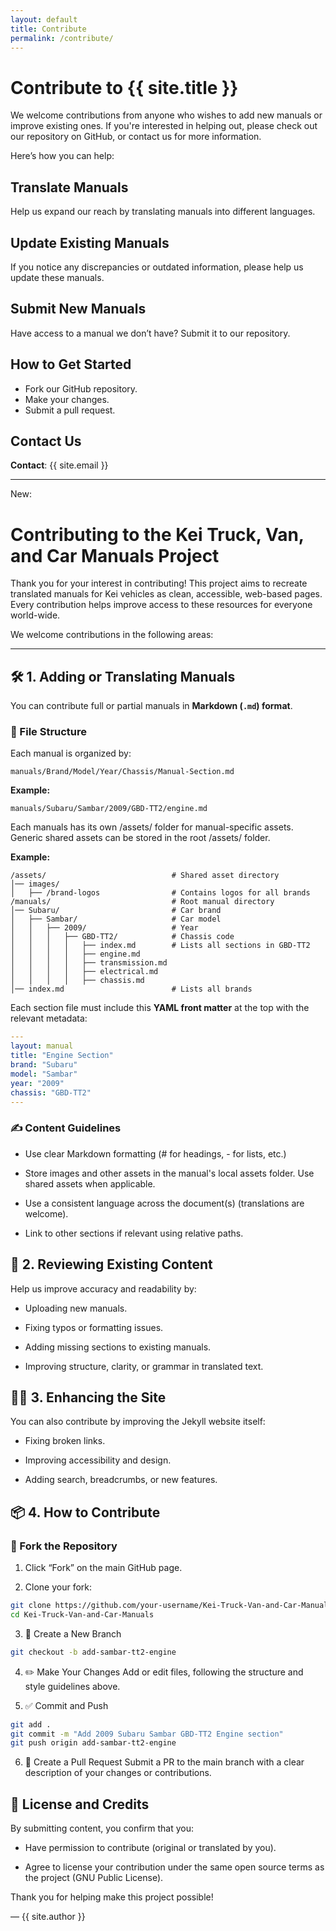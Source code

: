 ```yaml
---
layout: default
title: Contribute
permalink: /contribute/
---
```


# Contribute to {{ site.title }}

We welcome contributions from anyone who wishes to add new manuals or improve existing ones. If you're interested in helping out, please check out our repository on GitHub, or contact us for more information.

Here’s how you can help:

## Translate Manuals
Help us expand our reach by translating manuals into different languages.

## Update Existing Manuals
If you notice any discrepancies or outdated information, please help us update these manuals.

## Submit New Manuals
Have access to a manual we don’t have? Submit it to our repository.

## How to Get Started
- Fork our GitHub repository.
- Make your changes.
- Submit a pull request.

## Contact Us

**Contact**: {{ site.email }}

---

New:

# Contributing to the Kei Truck, Van, and Car Manuals Project

Thank you for your interest in contributing! This project aims to recreate translated manuals for Kei vehicles as clean, accessible, web-based pages. Every contribution helps improve access to these resources for everyone world-wide.

We welcome contributions in the following areas:

---

## 🛠️ 1. Adding or Translating Manuals

You can contribute full or partial manuals in **Markdown (`.md`) format**.

### 📁 File Structure

Each manual is organized by:
```
manuals/Brand/Model/Year/Chassis/Manual-Section.md
```

**Example:**
```
manuals/Subaru/Sambar/2009/GBD-TT2/engine.md
```

Each manuals has its own /assets/ folder for manual-specific assets. Generic shared assets can be stored in the root /assets/ folder.

**Example:**
```
/assets/                            # Shared asset directory
│── images/
│   ├── /brand-logos                # Contains logos for all brands
/manuals/                           # Root manual directory
│── Subaru/                         # Car brand
│   ├── Sambar/                     # Car model
│   │   ├── 2009/                   # Year
│   │   │   ├── GBD-TT2/            # Chassis code
│   │   │   │   ├── index.md        # Lists all sections in GBD-TT2
│   │   │   │   ├── engine.md
│   │   │   │   ├── transmission.md
│   │   │   │   ├── electrical.md
│   │   │   │   ├── chassis.md
│── index.md                        # Lists all brands
```

Each section file must include this **YAML front matter** at the top with the relevant metadata:

```yaml
---
layout: manual
title: "Engine Section"
brand: "Subaru"
model: "Sambar"
year: "2009"
chassis: "GBD-TT2"
---
```

### ✍️ Content Guidelines
- Use clear Markdown formatting (# for headings, - for lists, etc.)

- Store images and other assets in the manual's local assets folder. Use shared assets when applicable.

- Use a consistent language across the document(s) (translations are welcome).

- Link to other sections if relevant using relative paths.

## 🧪 2. Reviewing Existing Content
Help us improve accuracy and readability by:

- Uploading new manuals.

- Fixing typos or formatting issues.

- Adding missing sections to existing manuals.

- Improving structure, clarity, or grammar in translated text.

## 🧑‍💻 3. Enhancing the Site

You can also contribute by improving the Jekyll website itself:

- Fixing broken links.

- Improving accessibility and design.

- Adding search, breadcrumbs, or new features.

## 📦 4. How to Contribute

### 🔁 Fork the Repository

1. Click “Fork” on the main GitHub page.

2. Clone your fork:
```bash
git clone https://github.com/your-username/Kei-Truck-Van-and-Car-Manuals.git
cd Kei-Truck-Van-and-Car-Manuals
```

3. 🌱 Create a New Branch
```bash
git checkout -b add-sambar-tt2-engine
```

4. ✏️ Make Your Changes
Add or edit files, following the structure and style guidelines above.

5. ✅ Commit and Push
```bash
git add .
git commit -m "Add 2009 Subaru Sambar GBD-TT2 Engine section"
git push origin add-sambar-tt2-engine
```

6. 🚀 Create a Pull Request
Submit a PR to the main branch with a clear description of your changes or contributions.

## 📜 License and Credits

By submitting content, you confirm that you:

- Have permission to contribute (original or translated by you).

- Agree to license your contribution under the same open source terms as the project (GNU Public License).

Thank you for helping make this project possible!

— {{ site.author }}